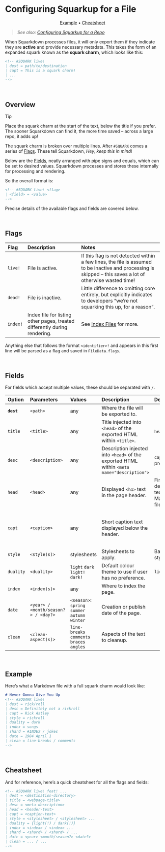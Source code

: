 # Configuring Squarkup for a File
<!-- #SQUARK live!
| dest = squarkup/file
| desc = Flags and fields for configuring how a Markdown file is processed by Squarkdown
| shard = file / squark / charm
-->

<div align="center">

<!-- #SQUARK quicklinks? -->
[Example](#Example) • [Cheatsheet](#Cheatsheet)
<!-- #SQUARK quicklinks. -->

</div>

> *See also: [Configuring Squarkup for a Repo](repo-config.md)*

When Squarkdown processes files, it will only export them if they indicate they are **active** and provide necessary metadata. This takes the form of an expanded squark known as the **squark charm**, which looks like this:

```md
<!-- #SQUARK live!
| dest = path/to/destination
| capt = This is a squark charm!
| ...
-->
```


<br>


## Overview

> [!Tip]
> Place the squark charm at the start of the text, below the title if you prefer. The sooner Squarkdown can find it, the more time saved – across a large repo, it adds up!

The squark charm is broken over multiple lines. After `#SQUARK` comes a series of [Flags](#Flags). These tell Squarkdown, *Hey, keep this in mind!*

Below are the [Fields](#Fields), neatly arranged with pipe signs and equals, which can be set to desired values. Squarkdown processes and stores these internally for processing and rendering.

So the overall format is:

```md
<!-- #SQUARK live! <flag>
| <field> = <value>
-->
```

Precise details of the available flags and fields are covered below.


<br>


## Flags

| Flag | Description | Notes |
| :--- | :---------- | :---- |
| `live!` | File is active. | If this flag is not detected within a few lines, the file is assumed to be inactive and processing is skipped – this saves a lot of otherwise wasted time!
| `dead!` | File is inactive. | Little difference to omitting core entirely, but explicitly indicates to developers “we’re not squarking this up, for a reason”. |
| `index!` | Index file for listing other pages, treated differently during rendering. | See [Index Files](index-files.md) for more. |

Anything else that follows the format `<identifier>!` and appears in this first line will be parsed as a flag and saved in `FileData.flags`.


<br>


## Fields

For fields which accept multiple values, these should be separated with ` / `.

| Option | Parameters | Values | Description | Default | Notes |
| :----- | :--------- | :----- | :---------- | :------ | :---- |
| **`dest`** | `<path>` | any | Where the file will be exported to. | | Relative to site routes (`<path/to/site>/src/routes`) |
| `title` | `<title>` | any | Title injected into `<head>` of the exported HTML within `<title>`. | `head`. | Different to `head`. |
| `desc` | `<description>` | any | Description injected into `<head>` of the exported HTML within `<meta name="description">` | `capt` if provided. | Different to `capt`. |
| `head` | `<head>` | any | Displayed `<h1>` text in the page header. | First detected `# ` text in the Markdown file. | Different to `title`. |
| `capt` | `<caption>` | any | Short caption text displayed below the header. | | A description of what the page is (such as “Yu-Gi-Oh! Archetype”) rather than a unique concrete description – different to `desc`. |
| `style` | `<style(s)>` | stylesheets | Stylesheets to apply. | Base stylesheet. | Should be a list of file names without file extensions. |
| `duality` | `<duality>` | `light` `dark` <br> `light!` `dark!` | Default colour theme to use if user has no preference. | `light` | User preference can be ignored by following it with a `!`. |
| `index` | `<index(s)>` | any | Where to index the page. | | |
| `date` | `<year> / <month/season?> / <day?>` | `<season>`: `spring` `summer` `autumn` `winter` | Creation or publish date of the page. | | Used as a sort parameter when searching. |
| `clean` | `<clean-aspect(s)>` | `line-breaks` `comments` `braces` `angles` | Aspects of the text to cleanup. | | See [Cleanup](cleanup.md) for more. |


<br>


## Example

Here’s what a Markdown file with a full squark charm would look like:

```md
# Never Gonna Give You Up
<!-- #SQUARK live!
| dest = rick/roll
| desc = Definitely not a rickroll
| capt = Rick Astley
| style = rickroll
| duality = dark
| index = songs
| shard = #INDEX / jokes
| date = 1984 April 1
| clean = line-breaks / comments
-->
```


<br>


## Cheatsheet

And for reference, here’s a quick cheatsheet for all the flags and fields:

```md
<!-- #SQUARK live! feat! ...
| dest = <destination-directory>
| title = <webpage-title>
| desc = <meta-description>
| head = <header-text>
| capt = <caption-text>
| style = <stylesheet> / <stylesheet> ...
| duality = {light(!) / dark(!)}
| index = <index> / <index> ...
| shard = <shard> / <shard> / ...
| date = <year> <month/season?> <date?>
| clean = ... / ...
-->
```
